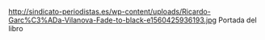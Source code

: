 http://sindicato-periodistas.es/wp-content/uploads/Ricardo-Garc%C3%ADa-Vilanova-Fade-to-black-e1560425936193.jpg
Portada del libro
